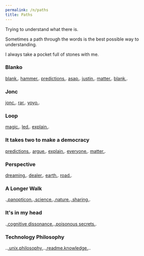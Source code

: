 ```yaml
---
permalink: /n/paths
title: Paths
---
```


Trying to understand what there is.

Sometimes a path through the words is the best possible way to understanding.

I always take a pocket full of stones with me.

### Blanko

[blank.](/w/blank). [hammer.](/w/hammer). [predictions.](/w/predictions). [asap.](/w/asap). [justin.](/w/justin). [matter.](/w/matter). [blank.](/w/blank).

### Jonc

[jonc.](/w/jonc). [rar.](/w/rar). [yoyo.](/w/yoyo).

### Loop

[magic.](/w/magic). [led.](/w/led). [explain.](/w/explain).

### It takes two to make a democracy

[predictions.](/w/predictions). [argue.](/a/argue). [explain.](/w/explain). [everyone.](/w/everyone). [matter.](/w/matter).

### Perspective

[dreaming.](/v/dreaming). [dealer.](/w/dealer). [earth.](/w/earth). [road.](/w/road).

### A Longer Walk

.[.panopticon.](/a/panopticon).[.science.](/a/science).[.nature.](/a/nature).[.sharing.](/a/share).

### It's in my head

.[.cognitive&nbsp;dissonance.](/w/cognitive-dissonance).[.poisonous&nbsp;secrets.](/a/poisoned-secrets).

### Technology Philosophy

..[.unix.philosophy.](/t/unix-philosophy)..[.readme.knowledge.](/t/readme-knowledge)..
